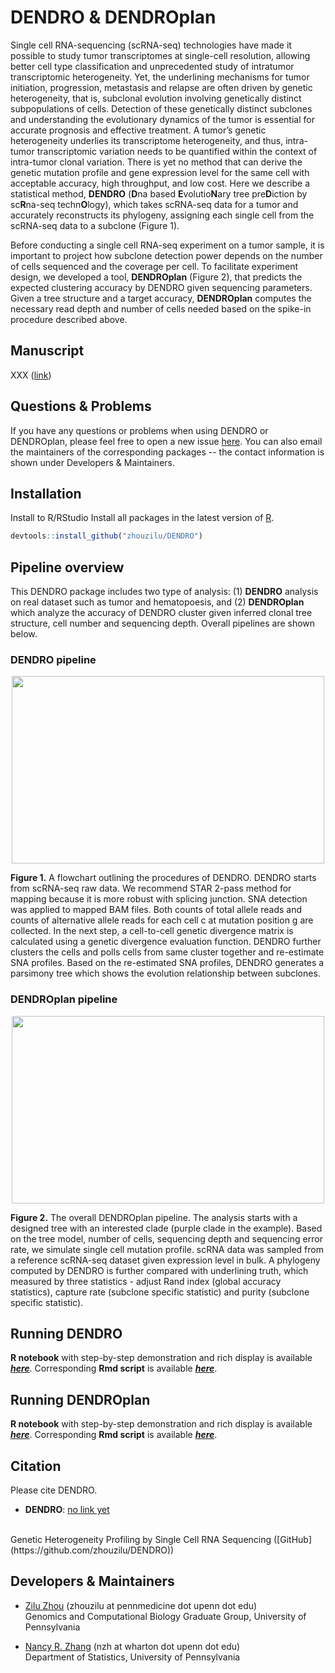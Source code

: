 # DENDRO & DENDROplan

Single cell RNA-sequencing (scRNA-seq) technologies have made it possible to study tumor transcriptomes at single-cell resolution, allowing better cell type classification and unprecedented study of intratumor transcriptomic heterogeneity.  Yet, the underlining mechanisms for tumor initiation, progression, metastasis and relapse are often driven by genetic heterogeneity, that is, subclonal evolution involving genetically distinct subpopulations of cells.  Detection of these genetically distinct subclones and understanding the evolutionary dynamics of the tumor is essential for accurate prognosis and effective treatment.  A tumor’s genetic heterogeneity underlies its transcriptome heterogeneity, and thus, intra-tumor transcriptomic variation needs to be quantified within the context of intra-tumor clonal variation. There is yet no method that can derive the genetic mutation profile and gene expression level for the same cell with acceptable accuracy, high throughput, and low cost. Here we describe a statistical method, **DENDRO** (**D**na based **E**volutio**N**ary tree pre**D**iction by sc**R**na-seq techn**O**logy), which takes scRNA-seq data for a tumor and accurately reconstructs its phylogeny, assigning each single cell from the scRNA-seq data to a subclone (Figure 1).

Before conducting a single cell RNA-seq experiment on a tumor sample, it is important to project how subclone detection power depends on the number of cells sequenced and the coverage per cell. To facilitate experiment design, we developed a tool, **DENDROplan** (Figure 2), that  predicts the expected clustering accuracy by DENDRO given sequencing parameters.  Given a tree structure and a target accuracy, **DENDROplan** computes the necessary read depth and number of cells needed based on the spike-in procedure described above. 


## Manuscript

XXX ([link](https://doi.org/10.1093/bioinformatics/bty057))


## Questions & Problems

If you have any questions or problems when using DENDRO or DENDROplan, please feel free to open a new issue [here](https://github.com/zhouzilu/DENDRO/issues). You can also email the maintainers of the corresponding packages -- the contact information is shown under Developers & Maintainers.


## Installation

Install to R/RStudio
Install all packages in the latest version of [R](https://www.r-project.org/).
```r
devtools::install_github("zhouzilu/DENDRO")
```

## Pipeline overview

This DENDRO package includes two type of analysis: (1) **DENDRO** analysis on real dataset such as tumor and hematopoesis, and (2) **DENDROplan** which analyze the accuracy of DENDRO cluster given inferred clonal tree structure, cell number and sequencing depth. Overall pipelines are shown below.

### DENDRO pipeline

<p align="center">
  <img src='https://raw.githubusercontent.com/zhouzilu/DENDRO/tree/master/figure/Pkg_FIG-01.jpg' width='500' height='300'>
  </p>

  **Figure 1.** A flowchart outlining the procedures of DENDRO. DENDRO starts from scRNA-seq raw data. We recommend STAR 2-pass method for mapping because it is more robust with splicing junction. SNA detection was applied to mapped BAM files. Both counts of total allele reads and counts of alternative allele reads for each cell c at mutation position g are collected. In the next step, a cell-to-cell genetic divergence matrix is calculated using a genetic divergence evaluation function. DENDRO further clusters the cells and polls cells from same cluster together and re-estimate SNA profiles. Based on the re-estimated SNA profiles, DENDRO generates a parsimony tree which shows the evolution relationship between subclones.

### DENDROplan pipeline

<p align="center">
  <img src='https://raw.githubusercontent.com/zhouzilu/DENDRO/tree/master/figure/Pkg_FIG-02.jpg' width='500' height='300'>
  </p>

  **Figure 2.** The overall DENDROplan pipeline. The analysis starts with a designed tree with an interested clade (purple clade in the example). Based on the tree model, number of cells, sequencing depth and sequencing error rate, we simulate single cell mutation profile. scRNA data was sampled from a reference scRNA-seq dataset given expression level in bulk. A phylogeny computed by DENDRO is further compared with underlining truth, which measured by three statistics - adjust Rand index (global accuracy statistics), capture rate (subclone specific statistic) and purity (subclone specific statistic). 


## Running DENDRO

  **R notebook** with step-by-step demonstration and rich display is available [***here***](http://htmlpreview.github.io/zhouzilu/DENDRO/tree/master/vignette/DENDRO_vignette.html). Corresponding **Rmd script** is available [***here***](https://github.com/zhouzilu/DENDRO/blob/master/vignette/DENDRO_vignette.Rmd).

## Running DENDROplan

  **R notebook** with step-by-step demonstration and rich display is available [***here***](http://htmlpreview.github.io/zhouzilu/DENDRO/tree/master/vignette/DENDROplan_vignette.html). Corresponding **Rmd script** is available [***here***](https://github.com/zhouzilu/DENDRO/blob/master/vignette/DENDROplan_vignette.Rmd).


## Citation

Please cite DENDRO.

* **DENDRO**: [no link yet](https://doi.org/10.1093/bioinformatics/bty057)
<br>
  Genetic Heterogeneity Profiling by Single Cell RNA Sequencing ([GitHub](https://github.com/zhouzilu/DENDRO))

## Developers & Maintainers

* [Zilu Zhou](https://statistics.wharton.upenn.edu/profile/zhouzilu/) (zhouzilu at pennmedicine dot upenn dot edu)
  <br>
  Genomics and Computational Biology Graduate Group, University of Pennsylvania

* [Nancy R. Zhang](https://statistics.wharton.upenn.edu/profile/nzh/) (nzh at wharton dot upenn dot edu)
  <br>
  Department of Statistics, University of Pennsylvania

